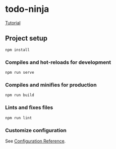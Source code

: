 # todo-ninja

[Tutorial](https://www.youtube.com/watch?v=Qnj5CsUD0cs&list=PL4cUxeGkcC9g0MQZfHwKcuB0Yswgb3gA5&index=8)

## Project setup

```
npm install
```

### Compiles and hot-reloads for development

```
npm run serve
```

### Compiles and minifies for production

```
npm run build
```

### Lints and fixes files

```
npm run lint
```

### Customize configuration

See [Configuration Reference](https://cli.vuejs.org/config/).
